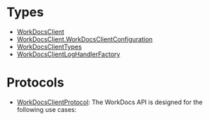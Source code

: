 # Types

  - [WorkDocsClient](/aws-sdk-swift/reference/0.x/AWSWorkDocs/WorkDocsClient)
  - [WorkDocsClient.WorkDocsClientConfiguration](/aws-sdk-swift/reference/0.x/AWSWorkDocs/WorkDocsClient_WorkDocsClientConfiguration)
  - [WorkDocsClientTypes](/aws-sdk-swift/reference/0.x/AWSWorkDocs/WorkDocsClientTypes)
  - [WorkDocsClientLogHandlerFactory](/aws-sdk-swift/reference/0.x/AWSWorkDocs/WorkDocsClientLogHandlerFactory)

# Protocols

  - [WorkDocsClientProtocol](/aws-sdk-swift/reference/0.x/AWSWorkDocs/WorkDocsClientProtocol):
    The WorkDocs API is designed for the following use cases:
